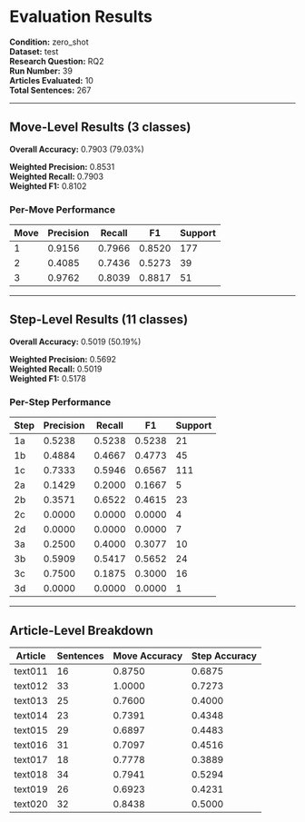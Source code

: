 # Evaluation Results

**Condition:** zero_shot  
**Dataset:** test  
**Research Question:** RQ2  
**Run Number:** 39  
**Articles Evaluated:** 10  
**Total Sentences:** 267  

---

## Move-Level Results (3 classes)

**Overall Accuracy:** 0.7903 (79.03%)  

**Weighted Precision:** 0.8531  
**Weighted Recall:** 0.7903  
**Weighted F1:** 0.8102  

### Per-Move Performance

| Move | Precision | Recall | F1 | Support |
|------|-----------|--------|----|---------|
| 1 | 0.9156 | 0.7966 | 0.8520 | 177 |
| 2 | 0.4085 | 0.7436 | 0.5273 | 39 |
| 3 | 0.9762 | 0.8039 | 0.8817 | 51 |

---

## Step-Level Results (11 classes)

**Overall Accuracy:** 0.5019 (50.19%)  

**Weighted Precision:** 0.5692  
**Weighted Recall:** 0.5019  
**Weighted F1:** 0.5178  

### Per-Step Performance

| Step | Precision | Recall | F1 | Support |
|------|-----------|--------|----|---------|
| 1a | 0.5238 | 0.5238 | 0.5238 | 21 |
| 1b | 0.4884 | 0.4667 | 0.4773 | 45 |
| 1c | 0.7333 | 0.5946 | 0.6567 | 111 |
| 2a | 0.1429 | 0.2000 | 0.1667 | 5 |
| 2b | 0.3571 | 0.6522 | 0.4615 | 23 |
| 2c | 0.0000 | 0.0000 | 0.0000 | 4 |
| 2d | 0.0000 | 0.0000 | 0.0000 | 7 |
| 3a | 0.2500 | 0.4000 | 0.3077 | 10 |
| 3b | 0.5909 | 0.5417 | 0.5652 | 24 |
| 3c | 0.7500 | 0.1875 | 0.3000 | 16 |
| 3d | 0.0000 | 0.0000 | 0.0000 | 1 |

---

## Article-Level Breakdown

| Article | Sentences | Move Accuracy | Step Accuracy |
|---------|-----------|---------------|---------------|
| text011 | 16 | 0.8750 | 0.6875 |
| text012 | 33 | 1.0000 | 0.7273 |
| text013 | 25 | 0.7600 | 0.4000 |
| text014 | 23 | 0.7391 | 0.4348 |
| text015 | 29 | 0.6897 | 0.4483 |
| text016 | 31 | 0.7097 | 0.4516 |
| text017 | 18 | 0.7778 | 0.3889 |
| text018 | 34 | 0.7941 | 0.5294 |
| text019 | 26 | 0.6923 | 0.4231 |
| text020 | 32 | 0.8438 | 0.5000 |
